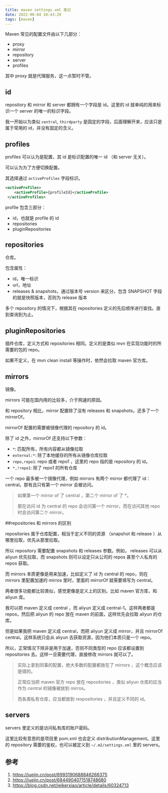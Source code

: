 ```yaml
---
title: maven settings.xml 笔记
date: 2022-08-04 10:43:29
tags: [maven]
---
```




Maven 常见的配置文件由以下几部分：

- proxy
- mirror
- repository
- server
- profiles



其中 proxy 就是代理服务，这一点暂时不管。



## id

repository 和 mirror 和 server 都拥有一个字段是 id。这里的 id 就单纯的用来标识一个 server 的唯一的标识字段。

我一开始以为类似 `central`, `thirdparty` 是固定的字段，后面理解开来，应该只是属于常用的 id，并没有固定的含义。



## profiles

profiles 可以认为是配置，其 id 是标识配置的唯一 id （和 server 无关）。

可以认为为了方便切换配置。

其选择通过 `activeProfiles` 字段标识。

```xml
<activeProfiles>
    <activeProfile>{profileId}</activeProfile>
 </activeProfiles>
```



profile 包含三部分：

- id，也就是 profile 的 id
- repositories
- pluginRepositories



## repositories

仓库。

包含属性：

- id，唯一标识
- url，地址
- releases & snapshots，通过版本号 version 来区分，包含 SNAPSHOT 字段的就是快照版本，否则为 release 版本



多个  repository 的情况下，根据其在 repositories 定义的先后顺序进行查找。直到查询到为止。



## pluginRepositories

插件仓库，定义方式和 repositories 相同。定义的是类似 mvn 在实现功能时的所需要的包的 repo。

如果不定义，在 mvn clean install 等操作时，依然会拉取 maven 官方库。



## mirrors

镜像。

mirrors 可能在国内用的比较多，介于网速的原因。

和 repository  相比，mirror 配置除了没有 releases 和 snapshots，还多了一个 mirrorOf。

mirrorOf 配置的需要被镜像代理的 repository 的 id。



除了 id 之外，mirrorOf 还支持以下参数：

- `*`: 匹配所有，所有内容都从镜像拉取
- `external:*`: 除了本地缓存的所有从镜像仓库拉取
- `repo,repo1`: repo 或者 repo1 ，这里的 repo 指的是  repository 的 id。
- `*,!repo1`: 除了 repo1 的所有仓库



一个 repo 最多被一个镜像代理，例如 mirrors 有两个 mirror 都代理了 id：central。那有且只有第一个 mirror 会被访问。

> 如果第一个 mirror of 了 central ，第二个 mirror of 了 *。
>
> 那在访问 id 为 central 的 repo 会访问第一个 mirror，而在访问其他 repo 时会访问第二个 mirror。

##repositories 和 mirrors 的区别

repositories 属于仓库配置，相当于定义不同的资源 （snapshot 和 release ）从哪里拉取，优先从那里拉取。

所以 repository  需要配置  snapshots 和 releases 参数。例如， releases 可以从 aliyun 优先拉取，而 snapshots 则可以设定只从公司的 repos 甚至个人私有的 repos 获取。



而 mirrors 本质更像是用来加速，比如定义了 id 为 central 的 repo，则在 mirrors 里配置加速的 mirros 里时，里面的 mirrorOf 就需要填写为 central。



两者很多功能都比较类似，感觉更像是定义上的区别。比如 maven 官方库，和 aliyun 库。

我可以把 maven 定义成 central ，而 aliyun 定义成 central-1。这样两者都是 repos，然后把  aliyun 的 repo 放在 maven 的前面，这样优先会拉取 aliyun 的仓库。



但是如果我把 maven 定义成 central，而把 aliyun 定义成 mirror，并且 mirrorOf central。这样系统只会从 aliyun 去获取资源，因为他们本质只是一个 repo。



所以，正常情况下除非是用于加速，否则不同类型的 repo 应该都设置到 repositories 去。这样一旦需要代理，直接修改 mirrors 就可以了。

> 实际上拿到同事的配置，绝大多数的配置都放在了 mirrors ，这个概念应该是错的。
>
> 正常应当把 maven 官方 repo 放在 repositories ，类似 aliyun 仓库的应当作为 central 的镜像被放到 mirros。
>
> 而各类私有仓库，应当都放到 respositories ，并且定义不同的 id。



## servers

servers 里定义的是访问私有库的账户密码。

这里比较有意思的是项目里 pom.xml  也会定义 distributionManagement。这里的 repository 需要的鉴权，也可以被定义到 `~/.m2/settings.xml` 里的 servers。



## 参考

1. https://juejin.cn/post/6993190688846266375
2. https://juejin.cn/post/6844904071518748680
3. https://blog.csdn.net/jeikerxiao/article/details/60324713